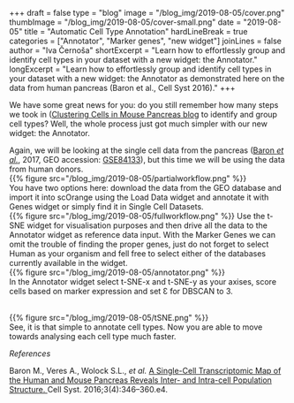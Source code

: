 +++
draft = false
type = "blog"
image = "/blog_img/2019-08-05/cover.png"
thumbImage = "/blog_img/2019-08-05/cover-small.png"
date = "2019-08-05"
title = "Automatic Cell Type Annotation"
hardLineBreak = true 
categories = ["Annotator", "Marker genes", "new widget"]
joinLines = false
author = "Iva Černoša"
shortExcerpt = "Learn how to effortlessly group and identify cell types in your dataset with a new widget: the Annotator." 
longExcerpt = "Learn how to effortlessly group and identify cell types in your dataset with a new widget: the Annotator as demonstrated here on the data from human pancreas (Baron et al., Cell Syst 2016)." 
+++


We have some great news for you: do you still remember how many steps we took in (<a href="https://singlecell.biolab.si/blog/pancreas/">Clustering Cells in Mouse Pancreas blog</a>  to identify and group cell types? Well, the whole process just got much simpler with our new widget: the Annotator. 
<br>

Again, we will be looking at the single cell data from the pancreas (<a href="https://www.ncbi.nlm.nih.gov/pmc/articles/PMC5228327/">Baron <i>et al.</i></a>, 2017, GEO accession: <a href="https://www.ncbi.nlm.nih.gov/geo/query/acc.cgi?acc=GSE84133">GSE84133</a>), but this time we will be using the data from human donors. 
\
{{% figure src="/blog_img/2019-08-05/partialworkflow.png" %}}
\
You have two options here: download the data from the GEO database and import it into scOrange using the Load Data widget and annotate it with Genes widget or simply find it in Single Cell Datasets.
\
{{% figure src="/blog_img/2019-08-05/fullworkflow.png" %}}
Use the t-SNE widget for visualisation purposes and then drive all the data to the Annotator widget as reference data input. With the Marker Genes we can omit the trouble of finding the proper genes, just do not forget to select Human as your organism and fell free to select either of the databases currently available in the widget. 
\
{{% figure src="/blog_img/2019-08-05/annotator.png" %}}
\
In the Annotator widget select t-SNE-x and t-SNE-y as your axises, score cells based on marker expression and set Ɛ for DBSCAN to 3. 

<!--razloži Ɛ for DBSCAN -->
\
{{% figure src="/blog_img/2019-08-05/tSNE.png" %}}
\
See, it is that simple to annotate cell types. Now you are able to move towards analysing each cell type much faster. 


*References*

Baron M., Veres A., Wolock S.L., <i>et al.</i> <a href="https://www.ncbi.nlm.nih.gov/pmc/articles/PMC5228327/">A Single-Cell Transcriptomic Map of the Human and Mouse Pancreas Reveals Inter- and Intra-cell Population Structure. </a> Cell Syst. 2016;3(4):346–360.e4. 
